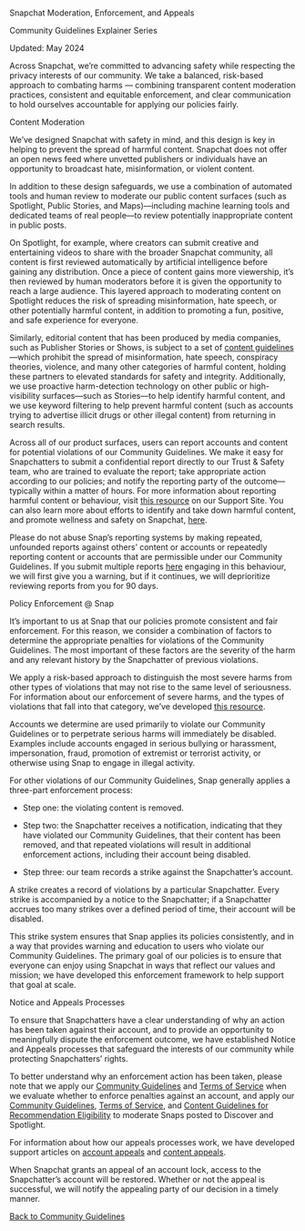 ### 

Snapchat Moderation, Enforcement, and Appeals

Community Guidelines Explainer Series

Updated: May 2024

Across Snapchat, we’re committed to advancing safety while respecting the privacy interests of our community. We take a balanced, risk-based approach to combating harms — combining transparent content moderation practices, consistent and equitable enforcement, and clear communication to hold ourselves accountable for applying our policies fairly.

  

Content Moderation

  
We’ve designed Snapchat with safety in mind, and this design is key in helping to prevent the spread of harmful content. Snapchat does not offer an open news feed where unvetted publishers or individuals have an opportunity to broadcast hate, misinformation, or violent content. 

In addition to these design safeguards, we use a combination of automated tools and human review to moderate our public content surfaces (such as Spotlight, Public Stories, and Maps)––including machine learning tools and dedicated teams of real people––to review potentially inappropriate content in public posts. 

On Spotlight, for example, where creators can submit creative and entertaining videos to share with the broader Snapchat community, all content is first reviewed automatically by artificial intelligence before gaining any distribution. Once a piece of content gains more viewership, it’s then reviewed by human moderators before it is given the opportunity to reach a large audience. This layered approach to moderating content on Spotlight reduces the risk of spreading misinformation, hate speech, or other potentially harmful content, in addition to promoting a fun, positive, and safe experience for everyone. 

Similarly, editorial content that has been produced by media companies, such as Publisher Stories or Shows, is subject to a set of [content guidelines](https://snap.com/en-US/content-recommendation-guidelines?lang=en-GB)—which prohibit the spread of misinformation, hate speech, conspiracy theories, violence, and many other categories of harmful content, holding these partners to elevated standards for safety and integrity. Additionally, we use proactive harm-detection technology on other public or high-visibility surfaces––such as Stories––to help identify harmful content, and we use keyword filtering to help prevent harmful content (such as accounts trying to advertise illicit drugs or other illegal content) from returning in search results.  

Across all of our product surfaces, users can report accounts and content for potential violations of our Community Guidelines. We make it easy for Snapchatters to submit a confidential report directly to our Trust & Safety team, who are trained to evaluate the report; take appropriate action according to our policies; and notify the reporting party of the outcome––typically within a matter of hours. For more information about reporting harmful content or behaviour, visit [this resource](https://help.snapchat.com/hc/en-gb/articles/7012399221652-How-to-Report-Abuse-on-Snapchat?lang=en-GB) on our Support Site. You can also learn more about efforts to identify and take down harmful content, and promote wellness and safety on Snapchat, [here](https://values.snap.com/news?lang=en-GB).

Please do not abuse Snap’s reporting systems by making repeated, unfounded reports against others’ content or accounts or repeatedly reporting content or accounts that are permissible under our Community Guidelines. If you submit multiple reports [here](https://help.snapchat.com/hc/en-us/requests/new?lang=en-GB) engaging in this behaviour, we will first give you a warning, but if it continues, we will deprioritize reviewing reports from you for 90 days.  

Policy Enforcement @ Snap

It’s important to us at Snap that our policies promote consistent and fair enforcement. For this reason, we consider a combination of factors to determine the appropriate penalties for violations of the Community Guidelines. The most important of these factors are the severity of the harm and any relevant history by the Snapchatter of previous violations.

We apply a risk-based approach to distinguish the most severe harms from other types of violations that may not rise to the same level of seriousness. For information about our enforcement of severe harms, and the types of violations that fall into that category, we’ve developed [this resource](https://values.snap.com/privacy/transparency/community-guidelines/severe-harm?lang=en-GB).

Accounts we determine are used primarily to violate our Community Guidelines or to perpetrate serious harms will immediately be disabled. Examples include accounts engaged in serious bullying or harassment, impersonation, fraud, promotion of extremist or terrorist activity, or otherwise using Snap to engage in illegal activity.

For other violations of our Community Guidelines, Snap generally applies a three-part enforcement process:

* Step one: the violating content is removed.
    
* Step two: the Snapchatter receives a notification, indicating that they have violated our Community Guidelines, that their content has been removed, and that repeated violations will result in additional enforcement actions, including their account being disabled.
    
* Step three: our team records a strike against the Snapchatter’s account.
    

A strike creates a record of violations by a particular Snapchatter. Every strike is accompanied by a notice to the Snapchatter; if a Snapchatter accrues too many strikes over a defined period of time, their account will be disabled.

This strike system ensures that Snap applies its policies consistently, and in a way that provides warning and education to users who violate our Community Guidelines. The primary goal of our policies is to ensure that everyone can enjoy using Snapchat in ways that reflect our values and mission; we have developed this enforcement framework to help support that goal at scale.  

  

Notice and Appeals Processes

To ensure that Snapchatters have a clear understanding of why an action has been taken against their account, and to provide an opportunity to meaningfully dispute the enforcement outcome, we have established Notice and Appeals processes that safeguard the interests of our community while protecting Snapchatters’ rights.

To better understand why an enforcement action has been taken, please note that we apply our [Community Guidelines](https://values.snap.com/privacy/transparency/community-guidelines?lang=en-GB) and [Terms of Service](https://snap.com/en-US/terms?lang=en-US) when we evaluate whether to enforce penalties against an account, and apply our [Community Guidelines](https://values.snap.com/privacy/transparency/community-guidelines?lang=en-GB), [Terms of Service](https://snap.com/en-US/terms?lang=en-US), and [Content Guidelines for Recommendation Eligibility](https://snap.com/en-US/content-recommendation-guidelines?lang=en-GB) to moderate Snaps posted to Discover and Spotlight.

For information about how our appeals processes work, we have developed support articles on [account appeals](https://help.snapchat.com/hc/articles/17988958753684?utm_source=web&utm_medium=web_snap&utm_campaign=cg&lang=en-GB) and [content appeals](https://help.snapchat.com/hc/articles/18120518120340?utm_source=web&utm_medium=web_snap&utm_campaign=cg&lang=en-GB).

When Snapchat grants an appeal of an account lock, access to the Snapchatter’s account will be restored. Whether or not the appeal is successful, we will notify the appealing party of our decision in a timely manner.

[Back to Community Guidelines](https://values.snap.com/privacy/transparency/community-guidelines?lang=en-GB)
